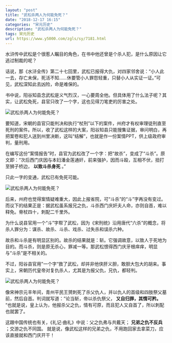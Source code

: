 ```yaml
---
layout: "post"
title: "武松杀两人为何能免死？"
date: "2018-12-17 16:15"
categories: "宋元历史"
description: "武松杀两人为何能免死？"
tags: 宋元历史
url: https://www.y5000.com/zgls/sy/7181.html
---
```






水浒传中武松是个很惹人瞩目的角色，在书中他还曾是个杀人犯，是什么原因让它逃过制裁的呢？

话说，那《水浒全传》第二十七回里，武松已报得大仇，对四家邻舍说：“小人此一去，存亡未保，死活不知……休要管小人罪怨轻重，只替小人从实证一证。”可见，武松深知此去凶险，命是难保的。

书中说，阳谷知县念武松是义气烈汉，一心要周全他。但具体用了什么法子呢？其实，让武松免死，县官只改了一个字，这也见得刀笔吏的厉害之处。

![武松杀两人为何能免死？](/uploads/allimg/161214/6-16121410035O25.JPG)

要知道，宋朝的县官只能判决和执行“杖刑”以下的案件，州府才有权审理徒刑直至死刑的案件。所以，收了武松这样的大案，阳谷知县只能搜集证据，审问明白，再把案卷和犯人送到州里决断，这叫“结解”，也就是作一份案情PPT，供上级政府审判，量刑用。

在编写这份“案情报告”时，县官为武松改了一个字：把“故杀”，变成了“斗杀”。原文即：“次后西门庆因与本妇潘金莲通奸，前来强护，因而斗殴，互相不伏，扭打至狮子桥边，
**以致斗杀身死** 。”

只此一字的变通，武松已有免死可能。

![武松杀两人为何能免死？](/uploads/allimg/161214/6-161214100411150.JPG)

后来，州府也觉得案情疑难重大，因此上报省院，可“斗杀”的“斗”字再没有变过。而议下的结果正是：据武松虽系报兄之仇，斗杀西门庆奸夫人命，亦则自首，难以释免。脊杖四十，刺配二千里外。

为什么说县官用一个“斗”字帮了武松，因为《宋刑统》沿用唐代“六杀”的概念，将杀人罪分为：谋杀、故杀、斗杀、戏杀、过失杀和误杀六种。

故杀和斗杀是有明显区别的。故杀的结果就是：斩。它强调故意，以致人于死地为目的。而斗杀，则是原无杀心，罪减一等。那武松恨得西门庆牙根痒痒，明显与“斗杀”是不相关的。

不过，阳谷县官用”一个字“救了武松，却并非他侠肝义胆，敢胆大包大的胡来。事实上，宋朝历代皇帝对复仇杀人，尤其是为报父仇，兄仇，都轻判。

![武松杀两人为何能免死？](/uploads/allimg/161214/6-16121410042J46.JPG)

像宋神宗元丰年间，青州平民王赟刺死了杀父仇人，并以仇人的首级和四肢祭父墓前，然后自首。判词就写道：”论当斩，帝以杀仇祭父， **又自归罪，其情可矜。**
“也就是说，皇上认为，他报杀父之仇，情有可原，而且犯人又自首了，所以刺配也就罢了。

这跟中国传统也有关，《礼记·曲礼》中说：父之仇弗与共戴天； **兄弟之仇不反兵** ；交游之仇不同国。
就是说，像武松这样的兄弟之仇，不用跑回家去拿菜刀，应该直接就和西门庆开干！
